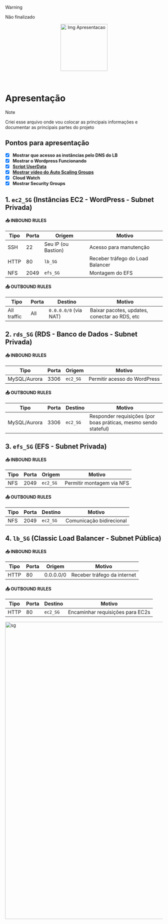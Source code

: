 > [!WARNING]
> Não finalizado

<p align="center">
  <img src="https://github.com/user-attachments/assets/1e78298b-42fc-45e2-b5c9-41b5fcdc34ad" alt="Img Apresentacao" width="150">
</p>
<br>

# Apresentação

> [!NOTE]
> Criei esse arquivo onde vou colocar as principais informações e documentar as
principais partes do projeto

## Pontos para apresentação
- [X] **Mostrar que acesso as instâncias pelo DNS do LB**
- [X] **Mostrar o Wordpress Funcionando**
- [X] [**Script UserData**](https://github.com/andrrade/Project2-CompassUOL-DevSecOps/blob/main/00-Arquivos-do-Projeto/user_data.sh)
- [X] [**Mostrar vídeo do Auto Scaling Groups**](https://github.com/user-attachments/assets/a5f938a2-d8f9-4d12-8c54-6b1a91a5c896)
- [X] **Cloud Watch**
- [X] **Mostrar Security Groups**

## 1. `ec2_SG` (Instâncias EC2 - WordPress - Subnet Privada)

#### 📥 **INBOUND RULES**

| Tipo         | Porta | Origem              | Motivo                                |
| ------------ | ----- | ------------------- | ------------------------------------- |
| SSH          | 22    | Seu IP (ou Bastion) | Acesso para manutenção                |
| HTTP         | 80    | `lb_SG`             | Receber tráfego do Load Balancer      |
| NFS          | 2049  | `efs_SG`            | Montagem do EFS                       |

#### 📤 **OUTBOUND RULES**

| Tipo        | Porta | Destino               | Motivo                                        |
| ----------- | ----- | --------------------- | --------------------------------------------- |
| All traffic | All   | `0.0.0.0/0` (via NAT) | Baixar pacotes, updates, conectar ao RDS, etc |

## 2. `rds_SG` (RDS - Banco de Dados - Subnet Privada)

#### 📥 **INBOUND RULES**

| Tipo         | Porta | Origem                  | Motivo                       |
| ------------ | ----- | ----------------------- | ---------------------------- |
| MySQL/Aurora | 3306  | `ec2_SG`                | Permitir acesso do WordPress |

#### 📤 **OUTBOUND RULES**

| Tipo         | Porta | Destino                 | Motivo                                                          |
| ------------ | ----- | ----------------------- | --------------------------------------------------------------- |
| MySQL/Aurora | 3306  | `ec2_SG` | Responder requisições (por boas práticas, mesmo sendo stateful) |

## 3. `efs_SG` (EFS - Subnet Privada)

#### 📥 **INBOUND RULES**

| Tipo | Porta | Origem                  | Motivo                    |
| ---- | ----- | ----------------------- | ------------------------- |
| NFS  | 2049  | `ec2_SG`                | Permitir montagem via NFS |

#### 📤 **OUTBOUND RULES**

| Tipo | Porta | Destino                 | Motivo                   |
| ---- | ----- | ----------------------- | ------------------------ |
| NFS  | 2049  | `ec2_SG`                | Comunicação bidirecional |

## 4. `lb_SG` (Classic Load Balancer - Subnet Pública)

#### 📥 **INBOUND RULES**

| Tipo | Porta | Origem    | Motivo                      |
| ---- | ----- | --------- | --------------------------- |
| HTTP | 80    | 0.0.0.0/0 | Receber tráfego da internet |

#### 📤 **OUTBOUND RULES**

| Tipo | Porta | Destino                 | Motivo                           |
| ---- | ----- | ----------------------- | -------------------------------- |
| HTTP | 80    | `ec2_SG`                | Encaminhar requisições para EC2s |

<img width="948" alt="sg" src="https://github.com/user-attachments/assets/c981e0b2-9c73-4751-8606-8cdf477d803d" />